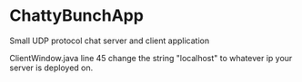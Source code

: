 # ChattyBunchApp
Small UDP protocol chat server and client application

ClientWindow.java line 45 change the string "localhost" to whatever ip your server is deployed on.
